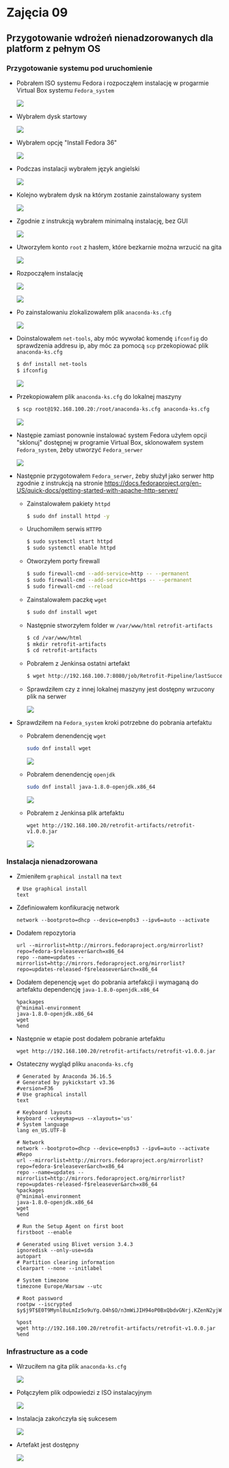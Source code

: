 # Zajęcia 09

## Przygotowanie wdrożeń nienadzorowanych dla platform z pełnym OS

### Przygotowanie systemu pod uruchomienie

* Pobrałem ISO systemu Fedora i rozpocząłem instalację w progarmie Virtual Box systemu `Fedora_system`

    ![](imgs/1.png)

* Wybrałem dysk startowy

    ![](imgs/2.png)

* Wybrałem opcję "Install Fedora 36"

    ![](imgs/3.png)

* Podczas instalacji wybrałem język angielski

    ![](imgs/4.png)

* Kolejno wybrałem dysk na którym zostanie zainstalowany system

    ![](imgs/5.png)

* Zgodnie z instrukcją wybrałem minimalną instalację, bez GUI

    ![](imgs/6.png)

* Utworzyłem konto `root` z hasłem, które bezkarnie można wrzucić na gita

    ![](imgs/7.png)

* Rozpocząłem instalację

    ![](imgs/8.png)

    ![](imgs/9.png)

* Po zainstalowaniu zlokalizowałem plik `anaconda-ks.cfg`

    ![](imgs/10.png)

* Doinstalowałem `net-tools`, aby móc wywołać komendę `ifconfig` do sprawdzenia addresu ip, aby móc za pomocą `scp` przekopiować plik `anaconda-ks.cfg`

    ```bash
    $ dnf install net-tools
    $ ifconfig
    ```

    ![](imgs/11.png)

* Przekopiowałem plik `anaconda-ks.cfg` do lokalnej maszyny

    ```bash
    $ scp root@192.168.100.20:/root/anaconda-ks.cfg anaconda-ks.cfg
    ```

    ![](imgs/12.png)

* Następie zamiast ponownie instalować system Fedora użyłem opcji "sklonuj" dostępnej w programie Virtual Box, sklonowałem system `Fedora_system`, żeby utworzyć `Fedora_serwer`

    ![](imgs/13.png)

* Następnie przygotowałem `Fedora_serwer`, żeby służył jako serwer http zgodnie z instrukcją na stronie https://docs.fedoraproject.org/en-US/quick-docs/getting-started-with-apache-http-server/

    - Zainstalowałem pakiety `httpd`

        ```bash
        $ sudo dnf install httpd -y
        ```

    - Uruchomiłem serwis `HTTPD`

        ```bash
        $ sudo systemctl start httpd
        $ sudo systemctl enable httpd 
        ```
    
    - Otworzyłem porty firewall

        ```bash
        $ sudo firewall-cmd --add-service=http -- --permanent
        $ sudo firewall-cmd --add-service=https -- --permanent
        $ sudo firewall-cmd --reload
        ```    

    - Zainstalowałem paczkę `wget`

        ```bash
        $ sudo dnf install wget
        ```
    
    - Następnie stworzyłem folder w `/var/www/html` `retrofit-artifacts`

        ```bash
        $ cd /var/www/html
        $ mkdir retrofit-artifacts
        $ cd retrofit-artifacts
        ```

    - Pobrałem z Jenkinsa ostatni artefakt

        ```bash
        $ wget http://192.168.100.7:8080/job/Retrofit-Pipeline/lastSuccessfulBuild/artifact/retrofit-v1.0.0.jar
        ```
    
    - Sprawdziłem czy z innej lokalnej maszyny jest dostępny wrzucony plik na serwer

        ![](imgs/14.png)
    
* Sprawdziłem na `Fedora_system` kroki potrzebne do pobrania artefaktu

    - Pobrałem denendencję `wget`

        ```bash
        sudo dnf install wget
        ```

        ![](imgs/15.png)

    - Pobrałem denendencję `openjdk`

        ```bash
        sudo dnf install java-1.8.0-openjdk.x86_64
        ```

        ![](imgs/16.png)

    - Pobrałem z Jenkinsa plik artefaktu

        ```
        wget http://192.168.100.20/retrofit-artifacts/retrofit-v1.0.0.jar
        ```

        ![](imgs/17.png)

### Instalacja nienadzorowana 

* Zmieniłem `graphical install` na `text`

    ```
    # Use graphical install
    text
    ```

* Zdefiniowałem konfikurację network

    ```
    network --bootproto=dhcp --device=enp0s3 --ipv6=auto --activate
    ```

* Dodałem repozytoria

    ```
    url --mirrorlist=http://mirrors.fedoraproject.org/mirrorlist?repo=fedora-$releasever&arch=x86_64
    repo --name=updates --mirrorlist=http://mirrors.fedoraproject.org/mirrorlist?repo=updates-released-f$releasever&arch=x86_64
    ```

* Dodałem depenencję `wget` do pobrania artefakcji i wymaganą do artefaktu dependencję `java-1.8.0-openjdk.x86_64`

    ```
    %packages
    @^minimal-environment
    java-1.8.0-openjdk.x86_64
    wget
    %end
    ```

* Następnie w etapie post dodałem pobranie artefaktu

    ```
    wget http://192.168.100.20/retrofit-artifacts/retrofit-v1.0.0.jar
    ```

* Ostateczny wygląd pliku `anaconda-ks.cfg`

    ```
    # Generated by Anaconda 36.16.5
    # Generated by pykickstart v3.36
    #version=F36
    # Use graphical install
    text

    # Keyboard layouts
    keyboard --vckeymap=us --xlayouts='us'
    # System language
    lang en_US.UTF-8

    # Network
    network --bootproto=dhcp --device=enp0s3 --ipv6=auto --activate
    #Repo
    url --mirrorlist=http://mirrors.fedoraproject.org/mirrorlist?repo=fedora-$releasever&arch=x86_64
    repo --name=updates --mirrorlist=http://mirrors.fedoraproject.org/mirrorlist?repo=updates-released-f$releasever&arch=x86_64
    %packages
    @^minimal-environment
    java-1.8.0-openjdk.x86_64
    wget
    %end

    # Run the Setup Agent on first boot
    firstboot --enable

    # Generated using Blivet version 3.4.3
    ignoredisk --only-use=sda
    autopart
    # Partition clearing information
    clearpart --none --initlabel

    # System timezone
    timezone Europe/Warsaw --utc

    # Root password
    rootpw --iscrypted $y$j9T$E0T9Mynl8uLmIz5o9uYg.O4h$O/n3mWiJIH94oP0BxQbdvGNrj.KZenN2yjWS1rA5.C6

    %post
    wget http://192.168.100.20/retrofit-artifacts/retrofit-v1.0.0.jar
    %end
    ```

### Infrastructure as a code

* Wrzuciłem na gita plik `anaconda-ks.cfg`

    ![](imgs/18.png)

* Połączyłem plik odpowiedzi z ISO instalacyjnym

    ![](imgs/19.png)

* Instalacja zakończyła się sukcesem

    ![](imgs/20.png)

* Artefakt jest dostępny

    ![](imgs/21.png)
    